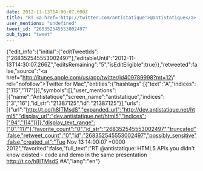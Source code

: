 ```yaml
---
date: 2012-11-13T14:00:07.000Z
title: "RT <a href='http://twitter.com/antistatique'>@antistatique</a>: HTML5 APIs you didn't know existed - code and demo in the same presentation http://t.co/h8ITMsdS #A″"
user_mentions: "undefined"
tweet_id: "268352545553002497"
pub_type: "tweet"
---
```

{"edit_info":{"initial":{"editTweetIds":["268352545553002497"],"editableUntil":"2012-11-13T14:30:07.266Z","editsRemaining":"5","isEditEligible":true}},"retweeted":false,"source":"<a href=\"http://itunes.apple.com/us/app/twitter/id409789998?mt=12\" rel=\"nofollow\">Twitter for Mac</a>","entities":{"hashtags":[{"text":"A","indices":["115","117"]}],"symbols":[],"user_mentions":[{"name":"Antistatique","screen_name":"antistatique","indices":["3","16"],"id_str":"21387125","id":"21387125"}],"urls":[{"url":"http://t.co/h8ITMsdS","expanded_url":"http://dev.antistatique.net/html5","display_url":"dev.antistatique.net/html5","indices":["94","114"]}]},"display_text_range":["0","117"],"favorite_count":"0","id_str":"268352545553002497","truncated":false,"retweet_count":"0","id":"268352545553002497","possibly_sensitive":false,"created_at":"Tue Nov 13 14:00:07 +0000 2012","favorited":false,"full_text":"RT @antistatique: HTML5 APIs you didn't know existed - code and demo in the same presentation http://t.co/h8ITMsdS #A","lang":"en"}
